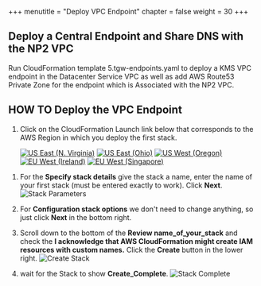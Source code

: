 +++
menutitle = "Deploy VPC Endpoint"
chapter = false
weight = 30
+++

## Deploy a Central Endpoint and Share DNS with the NP2 VPC

Run CloudFormation template 5.tgw-endpoints.yaml to deploy a KMS VPC endpoint in the Datacenter Service VPC as well as add AWS Route53 Private Zone for the endpoint which is Associated with the NP2 VPC.

## HOW TO Deploy the VPC Endpoint

1. Click on the CloudFormation Launch link below that corresponds to the AWS Region in which you deploy the first stack.

   [![US East (N. Virginia)](https://samdengler.github.io/cloudformation-launch-stack-button-svg/images/us-east-1.svg)](https://console.aws.amazon.com/cloudformation/home?region=us-east-1#/stacks/create/review?stackName=tgw1-dns&templateURL=https://s3.amazonaws.com/{{<codebucket>}}/5.tgw-endpoints.yaml&param_ParentStack=tgw)
   [![US East (Ohio)](https://samdengler.github.io/cloudformation-launch-stack-button-svg/images/us-east-2.svg)](https://console.aws.amazon.com/cloudformation/home?region=us-east-2#/stacks/create/review?stackName=tgw1-dns&templateURL=https://s3.amazonaws.com/{{<codebucket>}}/5.tgw-endpoints.yaml&param_ParentStack=tgw)
   [![US West (Oregon)](https://samdengler.github.io/cloudformation-launch-stack-button-svg/images/us-west-2.svg)](https://console.aws.amazon.com/cloudformation/home?region=us-west-2#/stacks/create/review?stackName=tgw1-dns&templateURL=https://s3.amazonaws.com/{{<codebucket>}}/5.tgw-endpoints.yaml&param_ParentStack=tgw)
   [![EU West (Ireland)](https://samdengler.github.io/cloudformation-launch-stack-button-svg/images/eu-west-1.svg)](https://console.aws.amazon.com/cloudformation/home?region=eu-west-1#/stacks/create/review?stackName=tgw1-dns&templateURL=https://s3.amazonaws.com/{{<codebucket>}}/5.tgw-endpoints.yaml&param_ParentStack=tgw)
   [![EU West (Singapore)](https://samdengler.github.io/cloudformation-launch-stack-button-svg/images/ap-southeast-1.svg)](https://console.aws.amazon.com/cloudformation/home?region=ap-southeast-1#/stacks/create/review?stackName=tgw1-dns&templateURL=https://s3.amazonaws.com/{{<codebucket>}}/5.tgw-endpoints.yaml&param_ParentStack=tgw)

1) For the **Specify stack details** give the stack a name, enter the name of your first stack (must be entered exactly to work). Click **Next**.
   ![Stack Parameters](../images/createStack-DNSparameters.png)

1) For **Configuration stack options** we don't need to change anything, so just click **Next** in the bottom right.

1) Scroll down to the bottom of the **Review name_of_your_stack** and check the **I acknowledge that AWS CloudFormation might create IAM resources with custom names.** Click the **Create** button in the lower right.
   ![Create Stack](../images/createStack-VPCiam.png)

1) wait for the Stack to show **Create_Complete**.
   ![Stack Complete](../images/createStack-DNSprogress.png)
